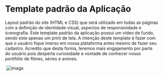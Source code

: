 # Template padrão da Aplicação

Layout padrão do site (HTML e CSS) que será utilizado em todas as páginas com a definição de identidade visual, aspectos de responsividade e iconografia.
Este template padrão da aplicação possui um vídeo de fundo, sendo este apenas um print de tela. A intenção deste template é fazer com que o usuário fique imerso em nossa plataforma antes mesmo de fazer seu cadastro. Acredito que desta forma, teremos mais engajamento por parte do usuário pois desperta curiosidade e vontade de conhecer nosso portifólio de filmes, séries e animes.

<img> ![image](https://github.com/ICEI-PUC-Minas-PMV-ADS/pmv-ads-2024-1-e1-proj-web-t6-pmv-ads-2024-1-e1-projeto_entreteniment/assets/141928161/a471faca-d710-49a4-85c7-6b6f5ca5528e)
